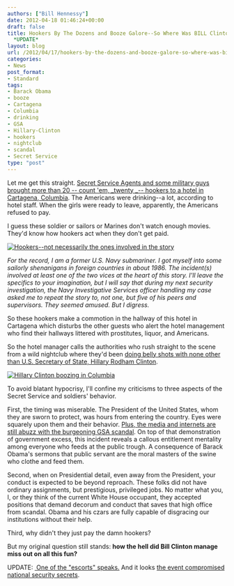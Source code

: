 ```yaml
---
authors: ["Bill Hennessy"]
date: 2012-04-18 01:46:24+00:00
draft: false
title: Hookers By The Dozens and Booze Galore--So Where Was BILL Clinton In All This?
  *UPDATE*
layout: blog
url: /2012/04/17/hookers-by-the-dozens-and-booze-galore-so-where-was-bill-clinton-in-all-this/
categories:
- News
post_format:
- Standard
tags:
- Barack Obama
- booze
- Cartagena
- Columbia
- drinking
- GSA
- Hillary-Clinton
- hookers
- nightclub
- scandal
- Secret Service
type: "post"
---
```


Let me get this straight. [Secret Service Agents and some military guys brought more than 20 -- count 'em, _twenty _-- hookers to a hotel in Cartagena, Columbia](https://apnews.myway.com/article/20120417/D9U6VP300.html). The Americans were drinking--a lot, according to hotel staff. When the girls were ready to leave, apparently, the Americans refused to pay.

I guess these soldier or sailors or Marines don't watch enough movies. They'd know how hookers act when they don't get paid.

[![Hookers--not necessarily the ones involved in the story](https://ludicrite.files.wordpress.com/2012/04/hookers.jpg)
](https://ludicrite.files.wordpress.com/2012/04/hookers.jpg)

_For the record, I am a former U.S. Navy submariner. I got myself into some sailorly shenanigans in foreign countries in about 1986. The incident(s) involved at least one of the two vices at the heart of this story. I'll leave the specifics to your imagination, but I will say that during my next security investigation, the Navy Investigative Services officer handling my case asked me to repeat the story to, not one, but five of his peers and supervisors. They seemed amused. But I digress._

So these hookers make a commotion in the hallway of this hotel in Cartagena which disturbs the other guests who alert the hotel management who find their hallways littered with prostitutes, liquor, and Americans.

So the hotel manager calls the authorities who rush straight to the scene from a wild nightclub where they'd been [doing belly shots with none other than U.S. Secretary of State, Hillary Rodham Clinton](https://www.allvoices.com/contributed-news/11940758-us-secretary-hillary-clinton-goes-night-out-in-columbia-images).

[![Hillary Clinton boozing in Columbia](https://ludicrite.files.wordpress.com/2012/04/91608465-hillary-clinton.jpg)
](https://ludicrite.files.wordpress.com/2012/04/91608465-hillary-clinton.jpg)

To avoid blatant hypocrisy, I'll confine my criticisms to three aspects of the Secret Service and soldiers' behavior.

First, the timing was miserable. The President of the United States, whom they are sworn to protect, was hours from entering the country. Eyes were squarely upon them and their behavior. [Plus, the media and internets are still abuzz with the burgeoning GSA scandal](https://www.foxnews.com/on-air/on-the-record/2012/04/10/gsa-scandal-partys-over-culture-lavish-government-gone-wild-taxpayers-expense). On top of that demonstration of government excess, this incident reveals a callous entitlement mentality among everyone who feeds at the public trough. A consequence of Barack Obama's sermons that public servant are the moral masters of the swine who clothe and feed them.

Second, when on Presidential detail, even away from the President, your conduct is expected to be beyond reproach. These folks did not have ordinary assignments, but prestigious, privileged jobs. No matter what you, I, or they think of the current White House occupant, they accepted positions that demand decorum and conduct that saves that high office from scandal. Obama and his czars are fully capable of disgracing our institutions without their help.

Third, why didn't they just pay the damn hookers?

But my original question still stands: **how the hell did Bill Clinton manage miss out on all this fun?**

UPDATE: [ One of the "escorts" speaks.](https://www.businessinsider.com/colombian-prostitute-speaks-here-are-the-details-of-my-encounter-with-the-secret-service-2012-4) And it looks [the event compromised national security secrets](https://www.businessinsider.com/bombshell-colombian-prostitutes-had-contact-with-sensitive-security-info-2012-4).
